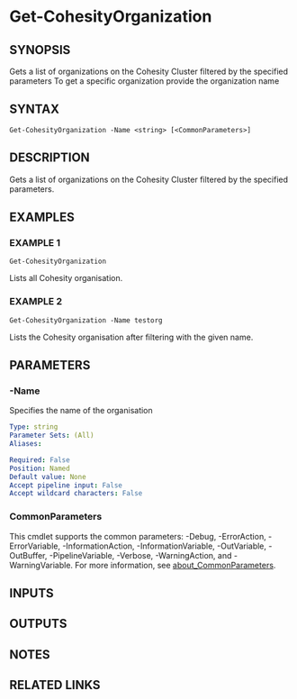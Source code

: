 # Get-CohesityOrganization

## SYNOPSIS
Gets a list of organizations on the Cohesity Cluster filtered by the specified parameters
To get a specific organization provide the organization name
## SYNTAX

```
Get-CohesityOrganization -Name <string> [<CommonParameters>] 
```

## DESCRIPTION
Gets a list of organizations on the Cohesity Cluster filtered by the specified parameters.

## EXAMPLES

### EXAMPLE 1
```
Get-CohesityOrganization
```

Lists all Cohesity organisation.

### EXAMPLE 2
```
Get-CohesityOrganization -Name testorg
```

Lists the Cohesity organisation after filtering with the given name.

## PARAMETERS

### -Name
Specifies the name of the organisation

```yaml
Type: string
Parameter Sets: (All)
Aliases:

Required: False
Position: Named
Default value: None
Accept pipeline input: False
Accept wildcard characters: False
```


### CommonParameters
This cmdlet supports the common parameters: -Debug, -ErrorAction, -ErrorVariable, -InformationAction, -InformationVariable, -OutVariable, -OutBuffer, -PipelineVariable, -Verbose, -WarningAction, and -WarningVariable. For more information, see [about_CommonParameters](http://go.microsoft.com/fwlink/?LinkID=113216).

## INPUTS

## OUTPUTS

## NOTES

## RELATED LINKS
